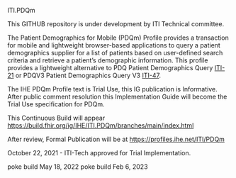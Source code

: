 ITI.PDQm

This GITHUB repository is under development by ITI Technical committee.

The Patient Demographics for Mobile (PDQm) Profile provides a transaction for mobile and lightweight browser-based applications to query a patient demographics supplier for a list of patients based on user-defined search criteria and retrieve a patient’s demographic information. This profile provides a lightweight alternative to PDQ Patient Demographics Query [ITI-21](https://profiles.ihe.net/ITI/TF/Volume2/ITI-21.html) or PDQV3 Patient Demographics Query V3 [ITI-47](https://profiles.ihe.net/ITI/TF/Volume2/ITI-47.html).

The IHE PDQm Profile text is Trial Use, this IG publication is Informative. After public comment resolution this Implementation Guide will become the Trial Use specification for PDQm.

This Continuous Build will appear https://build.fhir.org/ig/IHE/ITI.PDQm/branches/main/index.html

After review, Formal Publication will be at https://profiles.ihe.net/ITI/PDQm 

October 22, 2021 - ITI-Tech approved for Trial Implementation.

poke build May 18, 2022
poke build Feb 6, 2023
